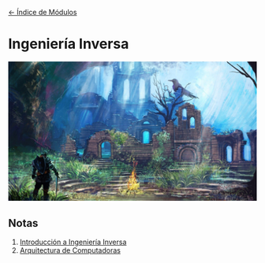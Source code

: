 [<- Índice de Módulos](../HackingFightClub.md)
# Ingeniería Inversa

![bonfire2.jpg](../../imagenes/bonfire2.jpg)

## Notas

1. [Introducción a Ingeniería Inversa](apuntes/HFC03_10_2024.md)
2. [Arquitectura de Computadoras](apuntes/HFC04_10_2024.md)